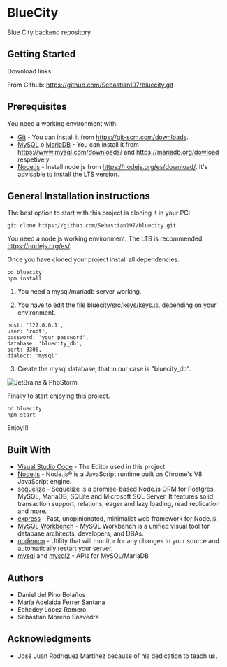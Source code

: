 # BlueCity

Blue City backend repository

## Getting Started

Download links:

From Github: https://github.com/Sebastian197/bluecity.git

## Prerequisites

You need a working environment with:
* [Git](https://git-scm.com) - You can install it from https://git-scm.com/downloads.
* [MySQL](https://www.mysql.com) o [MariaDB](https://mariadb.org) - You can install it from https://www.mysql.com/downloads/ and https://mariadb.org/dowload respetively.
* [Node.js](https://nodejs.org) - Install node.js from https://nodejs.org/es/download/. It's advisable to install the LTS version.

## General Installation instructions

The best option to start with this project is cloning it in your PC:

```
git clone https://github.com/Sebastian197/bluecity.git
```

You need a node.js working environment. The LTS is recommended: https://nodejs.org/es/

Once you have cloned your project install all dependencies.

```
cd bluecity
npm install
```

1. You need a mysql/mariadb server working.

2. You have to edit the file bluecity/src/keys/keys.js, depending on your environment.

```
host: '127.0.0.1',
user: 'root',
password: 'your_password',
database: 'bluecity_db',
port: 3306,
dialect: 'mysql'
```

3. Create the mysql database, that in our case is "bluecity_db".

![JetBrains & PhpStorm](https://ubublog.com/wp-content/uploads/logo-ps-jb.png)

Finally to start enjoying this project.

```
cd bluecity
npm start
```

Enjoy!!!

## Built With

* [Visual Studio Code](https://code.visualstudio.com/) - The Editor used in this project
* [Node.js](https://nodejs.org/) - Node.js® is a JavaScript runtime built on Chrome's V8 JavaScript engine.
* [sequelize](https://sequelize.org/) - Sequelize is a promise-based Node.js ORM for Postgres, MySQL, MariaDB, SQLite and Microsoft SQL Server. It features solid transaction support, relations, eager and lazy loading, read replication and more.
* [express](https://expressjs.com/) - Fast, unopinionated, minimalist web framework for Node.js.
* [MySQL Workbench](https://www.mysql.com/products/workbench/) - MySQL Workbench is a unified visual tool for database architects, developers, and DBAs.
* [nodemon](https://nodemom.io) - Utility that will monitor for any changes in your source and automatically restart your server.
* [mysql](https://www.npmjs.com/package/mysql) and [mysql2](https://www.npmjs.com/package/mysql2) - APIs for MySQL/MariaDB

## Authors
* Daniel del Pino Bolaños
* María Adelaida Ferrer Santana
* Echedey López Romero
* Sebastián Moreno Saavedra

## Acknowledgments
* José Juan Rodríguez Martínez because of his dedication to teach us.
